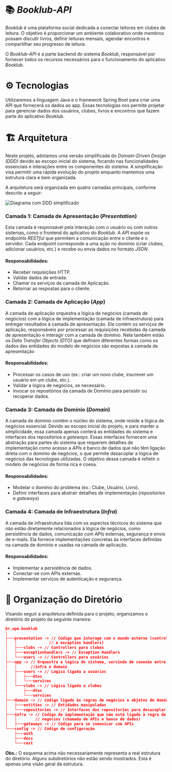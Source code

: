 # 📚 *Booklub-API*

*Booklub* é uma plataforma social dedicada a conectar leitores em clubes de 
leitura. O objetivo é proporcionar um ambiente colaborativo onde membros possam 
discutir livros, definir leituras mensais, agendar encontros e compartilhar seu 
progresso de leitura.

O *Booklub-API* é a parte backend do sistema *Booklub*, responsável por fornecer 
todos os recursos necessários para o funcionamento do aplicativo *Booklub*.

# ⚙ Tecnologias
Utilizaremos a linguagem Java e o framework Spring Boot para criar uma API 
que fornecerá os dados ao app. Essas tecnologias nos permite projetar para 
gerenciar dados dos usuários, clubes, livros e encontros que fazem parte do
aplicativo *Booklub*.

# 🏗 Arquitetura
Neste projeto, adotamos uma versão simplificada do *Domain-Driven Design (DDD)*
devido ao escopo inicial do sistema, focando nas funcionalidades essenciais e 
interações entre os componentes do sistema. A simplificação visa permitir uma
rápida evolução do projeto enquanto mantemos uma estrutura clara e bem 
organizada.

A arquitetura será organizada em quatro camadas principais, conforme descrito 
a seguir:

![Diagrama com DDD simplificado](https://i.imgur.com/PvItI7K.png)

### Camada 1: Camada de Apresentação (*Presentation*)
Esta camada é responsável pela interação com o usuário ou com outros sistemas,
como o frontend do aplicativo do *Booklub*. A *API* expõe os endpoints *RESTful*
que permitem a comunicação entre o cliente e o servidor. Cada endpoint 
corresponde a uma ação no domínio (criar clubes, adicionar usuários, etc.) e
recebe ou envia dados no formato *JSON*.

#### Responsabilidades:
- Receber requisições HTTP. 
- Validar dados de entrada.
- Chamar os serviços da camada de Aplicação. 
- Retornar as respostas para o cliente.

### Camada 2: Camada de Aplicação (*App*)
A camada de aplicação orquestra a lógica de negócios (camada de 
negócios) com a lógica de implementação (camada de infraestrutura) para entregar
resultados à camada de apresentação. Ela contém os serviços de aplicação,
responsáveis por processar as requisições recebidas da camada de 
apresentação e interagir com a camada de domínio. Nela também estão os *Data
Transfer Objects (DTO)* que definem diferentes formas como os dados das
entidades do modelo de negócios são expostas à camada de apresentação

#### Responsabilidades:
- Processar os casos de uso (ex.: criar um novo clube, inscrever um usuário 
  em um clube, etc.).
- Validar a lógica de negócios, se necessário.
- Invocar os repositórios da camada de Domínio para persistir ou recuperar dados.

### Camada 3: Camada de Domínio (*Domain*)
A camada de domínio contém o núcleo do sistema, onde reside a lógica de negócios
essencial. Devido ao escopo inicial do projeto, e para manter a simplicidade, 
essa camada apenas conterá as entidades do sistema e interfaces dos repositórios
e *gateways*. Essas interfaces fornecem uma abstração para partes do sistema que
requerem detalhes de implementação como acesso a *API*s e banco de dados que não
têm ligação direta com o domínio de negócios, o que permite desacoplar a lógica 
de negócios das tecnologias utilizadas. O objetivo dessa camada é refletir o
modelo de negócios de forma rica e coesa.

#### Responsabilidades:
- Modelar o domínio do problema (ex.: Clube, Usuário, Livro).
- Definir interfaces para abstrair detalhes de implementação (*repositories* e
  *gateways*)

### Camada 4: Camada de Infraestrutura (*Infra*)
A camada de infraestrutura lida com os aspectos técnicos do sistema que não 
estão diretamente relacionados à lógica de negócios, como persistência de dados, 
comunicação com APIs externas, segurança e envio de e-mails. Ela fornece 
implementações concretas às interfaces definidas na camada de domínio e usadas 
na camada de aplicação.

#### Responsabilidades:
- Implementar a persistência de dados.
- Conectar-se com APIs externas.
- Implementar serviços de autenticação e segurança.

# 📁 Organização do Diretório
Visando seguir a arquitetura definida para o projeto, organizamos o
diretório do projeto da seguinte maneira:
```json
br.upe.booklub
│
├───presentation -> // Código que interage com o mundo externo (controllers 
│   │ 		       // e exception handlers)
│   ├───clubs -> // Controllers para clubes
│   ├───exceptionhandlers -> // Exception Handlers
│   └───users -> // Controllers para usuários
├───app -> // Orquestra a lógica do sistema, servindo de conexão entre o
│   │      //infra e domain
│   ├───users -> // Lógica ligada a usuários
│   │   ├───dtos
│   │   └───services
│   └───clubs -> // Lógica ligada a clubes
│   	├───dtos
│   	└───services
├───domain -> // Código ligado às regras de negócios e objetos de domínio
│   ├───entities -> // Entidades manipuladas
│   └───repositories -> // Interfaces dos repositories para desacoplar do
├───infra -> // Código de implementação que não está ligado à regra de 
│   │        // negócios (chamada de APIs e banco de dados)
│   ├───gateways -> // Código para se comunicar com APIs
└───config -> // Código de configuração
	├───auth
	├───docs
	└───rest
```
**Obs.:** O esquema acima não necessariamente representa a real estrutura
do diretório. Alguns subdiretórios não estão sendo mostrados. Esta é apenas
uma visão geral da estrutura.